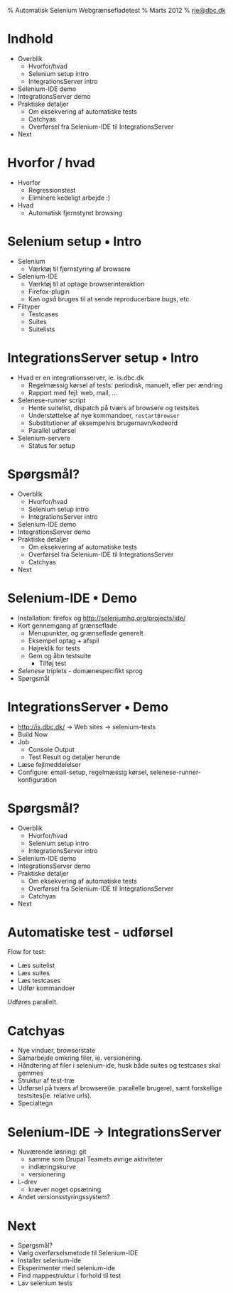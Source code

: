 % Automatisk Selenium Webgrænsefladetest
% Marts 2012
% rje@dbc.dk


# Indhold

- Overblik 
    - Hvorfor/hvad 
    - Selenium setup intro
    - IntegrationsServer intro
- Selenium-IDE demo
- IntegrationsServer demo
- Praktiske detaljer
    - Om eksekvering af automatiske tests 
    - Catchyas 
    - Overførsel fra Selenium-IDE til IntegrationsServer
- Next

# Hvorfor / hvad
- Hvorfor
    - Regressionstest
    - Eliminere kedeligt arbejde :)
- Hvad
    - Automatisk fjernstyret browsing

# Selenium setup • Intro

- Selenium
    - Værktøj til fjernstyring af browsere
- Selenium-IDE
    - Værktøj til at optage browserinteraktion
    - Firefox-plugin
    - Kan *også* bruges til at sende reproducerbare bugs, etc.
- Filtyper
    - Testcases
    - Suites
    - Suitelists

# IntegrationsServer setup • Intro
- Hvad er en integrationsserver, ie. is.dbc.dk
    - Regelmæssig kørsel af tests: periodisk, manuelt, eller per ændring
    - Rapport med fejl: web, mail, ...
- Selenese-runner script
    - Hente suitelist, dispatch på tværs af browsere og testsites
    - Understøttelse af nye kommandoer, `restartBrowser` 
    - Substitutioner af eksempelvis brugernavn/kodeord
    - Parallel udførsel
- Selenium-servere
    - Status for setup

# Spørgsmål?

- Overblik 
    - Hvorfor/hvad 
    - Selenium setup intro
    - IntegrationsServer intro
- Selenium-IDE demo
- IntegrationsServer demo
- Praktiske detaljer
    - Om eksekvering af automatiske tests 
    - Overførsel fra Selenium-IDE til IntegrationsServer
    - Catchyas 
- Next


# Selenium-IDE • Demo
- Installation: firefox og http://seleniumhq.org/projects/ide/
- Kort gennemgang af grænseflade
    - Menupunkter, og grænseflade generelt
    - Eksempel optag + afspil
    - Højreklik for tests
    - Gem og åbn testsuite
        - Tilføj test
- *Selenese* triplets - domænespecifikt sprog
- Spørgsmål

# IntegrationsServer • Demo
- http://is.dbc.dk/ → Web sites → selenium-tests
- Build Now
- Job
    - Console Output
    - Test Result og detaljer herunde
- Læse fejlmeddelelser
- Configure: email-setup, regelmæssig kørsel, selenese-runner-konfiguration

# Spørgsmål?

- Overblik 
    - Hvorfor/hvad 
    - Selenium setup intro
    - IntegrationsServer intro
- Selenium-IDE demo
- IntegrationsServer demo
- Praktiske detaljer
    - Om eksekvering af automatiske tests 
    - Overførsel fra Selenium-IDE til IntegrationsServer
    - Catchyas 
- Next


# Automatiske test - udførsel

Flow for test:

- Læs suitelist
- Læs suites
- Læs testcases
- Udfør kommandoer

Udføres parallelt.

# Catchyas

- Nye vinduer, browserstate
- Samarbejde omkring filer, ie. versionering.
- Håndtering af filer i selenium-ide, husk både suites og testcases skal gemmes
- Struktur af test-træ
- Udførsel på tværs af browsere(ie. parallelle brugere), samt forskellige testsites(ie. relative urls).
- Specialtegn


# Selenium-IDE → IntegrationsServer

- Nuværende løsning: git
    - samme som Drupal Teamets øvrige aktiviteter
    - indlæringskurve
    - versionering
- L-drev 
    - kræver noget opsætning
- Andet versionsstyringssystem?

# Next
- Spørgsmål?
- Vælg overførselsmetode til Selenium-IDE 
- Installer selenium-ide
- Eksperimenter med selenium-ide
- Find mappestruktur i forhold til test 
- Lav selenium tests

